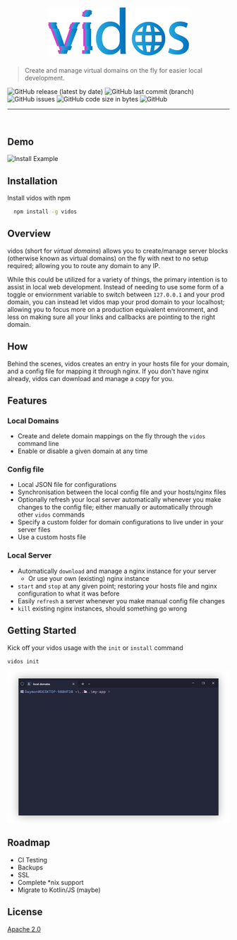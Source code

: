 
<h1 align="center">
<img width="320" src="./images/logo.svg"  alt="logo"/>
</h1>

> Create and manage virtual domains on the fly for easier local development.

![GitHub release (latest by date)](https://img.shields.io/github/v/release/daymxn/kHTML?style=flat-square)
![GitHub last commit (branch)](https://img.shields.io/github/last-commit/daymxn/kHTML/main?style=flat-square)
![GitHub issues](https://img.shields.io/github/issues/daymxn/kHTML?style=flat-square)
![GitHub code size in bytes](https://img.shields.io/github/languages/code-size/daymxn/kHTML?style=flat-square)
![GitHub](https://img.shields.io/github/license/daymxn/kHTML?style=flat-square)

---

<br>

## Demo

![Install Example](./images/demo.png)


## Installation

Install vidos with npm

```bash
  npm install -g vidos
```
## Overview

vidos (short for _virtual domains_) allows you to create/manage server blocks (otherwise known as virtual domains) on the fly with
next to no setup required; allowing you to route any domain to any IP.

While this could be utilized for a variety of things, the primary intention is to
assist in local web development. Instead of needing to use some form of a toggle or enviornment variable
to switch between `127.0.0.1` and your prod domain, you can instead let vidos map your
prod domain to your localhost; allowing you to focus more on a production equivalent
environment, and less on making sure all your links and callbacks are pointing
to the right domain.

## How

Behind the scenes, vidos creates an entry in your hosts file for your domain, and 
a config file for mapping it through nginx. If you don't have nginx already, vidos can
download and manage a copy for you.

## Features

### Local Domains

- Create and delete domain mappings on the fly through the `vidos` command line
- Enable or disable a given domain at any time

### Config file

- Local JSON file for configurations
- Synchronisation between the local config file and your hosts/nginx files
- Optionally refresh your local server automatically whenever you make changes to the config file;
either manually or automatically through other `vidos` commands
- Specify a custom folder for domain configurations to live under in your server files
- Use a custom hosts file

### Local Server

- Automatically `download` and manage a nginx instance for your server
  - Or use your own (existing) nginx instance
- `start` and `stop` at any given point; restoring your hosts file and nginx configuration
to what it was before
- Easily `refresh` a server whenever you make manual config file changes
- `kill` existing nginx instances, should something go wrong


## Getting Started

Kick off your vidos usage with the `init` or `install` command

```bash
vidos init
```

![Install Example](./images/getting_started.png)


## Roadmap

- CI Testing
- Backups
- SSL
- Complete *nix support
- Migrate to Kotlin/JS (maybe)

## License

[Apache 2.0](/LICENSE)

